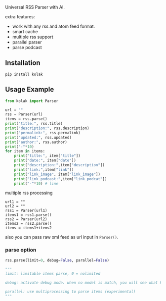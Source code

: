 Universal RSS Parser with AI.

extra features:

- work with any rss and atom feed format.
- smart cache
- multiple rss support
- parallel parser
- parse podcast

## Installation

```
pip install kolak
```

## Usage Example

```python
from kolak import Parser

url = ""
rss = Parser(url)
items = rss.parse()
print("title:", rss.title)
print("description:", rss.description)
print("permalink:", rss.permalink)
print("updated:", rss.updated)
print("author:", rss.author)
print("-"*10)
for item in items:
	print("title:", item["title"])
	print("date:", item["date"])
	print("description:",item["description"])
	print("link:",item["link"])
	print("link_image", item["link_image"])
	print("link_podcast:",item["link_podcat"])
	print("-"*10) # line
```

multiple rss processing

```
url1 = ""
url2 = ""
rss1 = Parser(url1)
items1 = rss1.parse()
rss2 = Parser(url2)
items2 = rss2.parse()
items = items1+items2
```
also you can pass raw xml feed as url input in `Parser()`.

### parse option

```python
rss.parse(limit=0, debug=False, parallel=False)

"""
limit: limitable items parse, 0 = nolimited

debug: activate debug mode. when no model is match, you will see what happened on kolak.log

parallel: use multiprocessing to parse items (experimental)
"""
```
